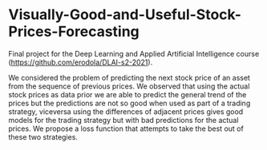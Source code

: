 # Visually-Good-and-Useful-Stock-Prices-Forecasting

Final project for the Deep Learning and Applied Artificial Intelligence course (https://github.com/erodola/DLAI-s2-2021).

We considered the problem of predicting the next stock price of an asset from the sequence of previous prices. We observed that using the actual stock prices as data prior we are able to predict the general trend of the prices but the predictions are not so good when used as part of a trading strategy, viceversa using the differences of adjacent prices gives good models for the trading strategy but with bad predictions for the actual prices. We propose a loss function that attempts to take the best out of these two strategies.
